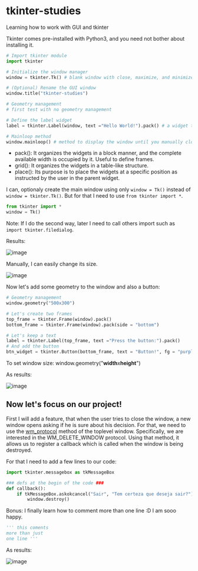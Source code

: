 # tkinter-studies
Learning how to work with GUI and tkinter

Tkinter comes pre-installed with Python3, and you need not bother about installing it.

```py
# Import tkinter module
import tkinter

# Initialize the window manager
window = tkinter.Tk() # blank window with close, maximize, and minimize buttons on the top

# (Optional) Rename the GUI window
window.title("tkinter-studies")

# Geometry management 
# first test with no geometry management

# Define the label widget
label = tkinter.Label(window, text ="Hello World!").pack() # a widget that is used to insert some text into the window

# Mainloop method
window.mainloop() # method to display the window until you manually close it
```

* pack(): It organizes the widgets in a block manner, and the complete available width is occupied by it. Useful to define frames.
* grid(): It organizes the widgets in a table-like structure. 
* place(): Its purpose is to place the widgets at a specific position as instructed by the user in the parent widget.

I can, optionaly create the main window using only ```window = Tk()``` instead of ```window = tkinter.Tk()```. But for that I need to use ```from tkinter import *```.

```py
from tkinter import *
window = Tk()
```

Note: If I do the second way, later I need to call others import such as ```import tkinter.filedialog```.

Results:

![image](https://github.com/Rafaelatff/tkinter-studies/assets/58916022/f4206a53-c22b-4ceb-887f-3994472c64ca)

Manually, I can easily change its size.

![image](https://github.com/Rafaelatff/tkinter-studies/assets/58916022/16b65bcf-6eca-4287-a1ec-b0cdf9eb02d1)

Now let's add some geometry to the window and also a button:

```py
# Geometry management 
window.geometry("500x300")

# Let's create two frames
top_frame = tkinter.Frame(window).pack()
bottom_frame = tkinter.Frame(window).pack(side = "bottom")

# Let's keep a text
label = tkinter.Label(top_frame, text ="Press the button:").pack()
# And add the button
btn_widget = tkinter.Button(bottom_frame, text = "Button!", fg = "purple").pack() # I could use .pack(side = "left")
```
To set window size: window.geometry("**width**x**height**")

As results:

![image](https://github.com/Rafaelatff/tkinter-studies/assets/58916022/b5cbebe7-e6d4-4358-b755-4932fdb13661)

## Now let's focus on our project!

First I will add a feature, that when the user tries to close the window, a new window opens asking if he is sure about his decision. For that, we need to use the [wm_protocol](https://web.archive.org/web/20200731093951id_/http://effbot.org/tkinterbook/wm.htm#Tkinter.Wm.protocol-method) method of the toplevel window. Specifically, we are interested in the WM_DELETE_WINDOW protocol. Using that method, it allows us to register a callback which is called when the window is being destroyed.

For that I need to add a few lines to our code:

```py
import tkinter.messagebox as tkMessageBox

### defs at the begin of the code ###
def callback():
    if tkMessageBox.askokcancel("Sair", "Tem certeza que deseja sair?"):
        window.destroy()
```

Bonus: I finally learn how to comment more than one line :D I am sooo happy.

```py
''' this coments
more than just
one line '''
```
As results:

![image](https://github.com/Rafaelatff/tkinter-studies/assets/58916022/b885c5cf-fd25-4718-a964-c2d457ce9277)

